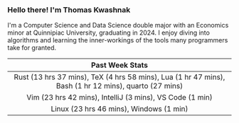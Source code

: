 
### Hello there! I'm Thomas Kwashnak

I'm a Computer Science and Data Science double major with an Economics
minor at Quinnipiac University, graduating in 2024.
I enjoy diving into algorithms and learning the inner-workings of the tools
many programmers take for granted.

| Past Week Stats |
| :---: |
| Rust (13 hrs 37 mins), TeX (4 hrs 58 mins), Lua (1 hr 47 mins), Bash (1 hr 12 mins), quarto (27 mins) |
| Vim (23 hrs 42 mins), IntelliJ (3 mins), VS Code (1 min) |
| Linux (23 hrs 46 mins), Windows (1 min) |


